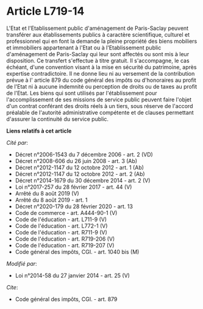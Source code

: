 # Article L719-14

L'Etat et l'Etablissement public d'aménagement de Paris-Saclay peuvent transférer aux établissements publics à caractère
scientifique, culturel et professionnel qui en font la demande la pleine propriété des biens mobiliers et immobiliers
appartenant à l'Etat ou à l'Etablissement public d'aménagement de Paris-Saclay qui leur sont affectés ou sont mis à leur
disposition. Ce transfert s'effectue à titre gratuit. Il s'accompagne, le cas échéant, d'une convention visant à la mise en
sécurité du patrimoine, après expertise contradictoire. Il ne donne lieu ni au versement de la contribution prévue à l'
article 879 du code général des impôts ou d'honoraires au profit de l'Etat ni à aucune indemnité ou perception de droits ou
de taxes au profit de l'Etat. Les biens qui sont utilisés par l'établissement pour l'accomplissement de ses missions de
service public peuvent faire l'objet d'un contrat conférant des droits réels à un tiers, sous réserve de l'accord préalable
de l'autorité administrative compétente et de clauses permettant d'assurer la continuité du service public.

**Liens relatifs à cet article**

_Cité par_:

  - Décret n°2006-1543 du 7 décembre 2006 - art. 2 (VD)
  - Décret n°2008-606 du 26 juin 2008 - art. 3 (Ab)
  - Décret n°2012-1147 du 12 octobre 2012 - art. 1 (Ab)
  - Décret n°2012-1147 du 12 octobre 2012 - art. 2 (Ab)
  - Décret n°2014-1679 du 30 décembre 2014 - art. 2 (V)
  - Loi n°2017-257 du 28 février 2017 - art. 44 (V)
  - Arrêté du 8 août 2019 (V)
  - Arrêté du 8 août 2019 - art. 1
  - Décret n°2020-179 du 28 février 2020 - art. 13
  - Code de commerce - art. A444-90-1 (V)
  - Code de l'éducation - art. L711-9 (V)
  - Code de l'éducation - art. L772-1 (V)
  - Code de l'éducation - art. R711-9 (V)
  - Code de l'éducation - art. R719-206 (V)
  - Code de l'éducation - art. R719-207 (V)
  - Code général des impôts, CGI. - art. 1040 bis (M)

_Modifié par_:

  - Loi n°2014-58 du 27 janvier 2014 - art. 25 (V)

_Cite_:

  - Code général des impôts, CGI. - art. 879
